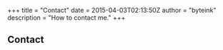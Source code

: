 +++
title = "Contact"
date = 2015-04-03T02:13:50Z
author = "byteink"
description = "How to contact me."
+++

## Contact

